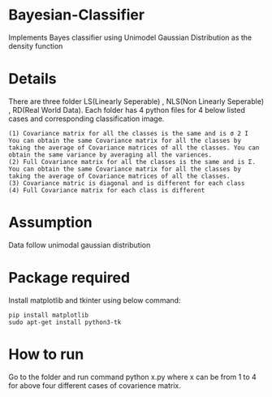 # Bayesian-Classifier
Implements Bayes classifier using Unimodel Gaussian Distribution as the density function

# Details
There are three folder LS(Linearly Seperable) , NLS(Non Linearly Seperable) , RD(Real World Data). Each folder has 4 python files for 4 below listed cases and corresponding classification image.

	(1) Covariance matrix for all the classes is the same and is σ 2 I
	You can obtain the same Covariance matrix for all the classes by
	taking the average of Covariance matrices of all the classes. You can
	obtain the same variance by averaging all the variences.
	(2) Full Covariance matrix for all the classes is the same and is Σ.
	You can obtain the same Covariance matrix for all the classes by
	taking the average of Covariance matrices of all the classes.
	(3) Covariance matric is diagonal and is different for each class
	(4) Full Covariance matrix for each class is different

# Assumption 
Data follow unimodal gaussian distribution

# Package required
Install matplotlib and tkinter using below command:  

	pip install matplotlib
	sudo apt-get install python3-tk

# How to run
Go to the folder and run command python x.py where x can be from 1 to 4 for above four different cases of covarience matrix.
